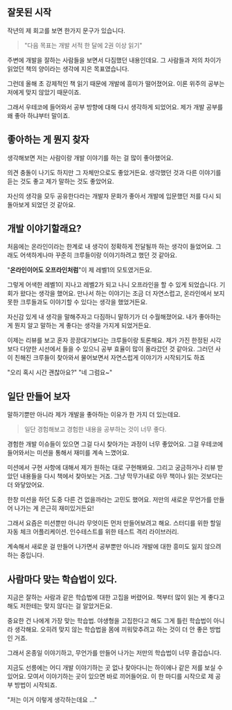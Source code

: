 ## 잘못된 시작
작년의 제 회고를 보면 한가지 문구가 있습니다.

> "다음 목표는 개발 서적 한 달에 2권 이상 읽기"

주변에 개발을 잘하는 사람들을 보면서 다짐했던 내용인데요. 그 사람들과 저의 차이가 읽었던 책의 양이라는 생각에 지은 목표였습니다.

그런데 올해 초 강제적인 책 읽기 때문에 개발에 흥미가 떨어졌어요. 이론 위주의 공부는 저에게 맞지 않았기 때문이죠.

그래서 우테코에 들어와서 공부 방향에 대해 다시 생각하게 되었어요. 제가 개발 공부를 왜 좋아 하냐부터 말이죠.

## 좋아하는 게 뭔지 찾자
생각해보면 저는 사람이랑 개발 이야기를 하는 걸 많이 좋아했어요.

의견 충돌이 나기도 하지만 그 자체만으로도 좋았거든요. 생각했던 것과 다른 이야기를 듣는 것도 좋고 제가 말하는 것도 좋았어요.

자신의 생각을 모두 공유한다라는 개발자 문화가 좋아서 개발에 입문했던 저를 다시 되돌아보게 되었던 것 같아요.

## 개발 이야기할래요?
처음에는 온라인이라는 한계로 내 생각이 정확하게 전달될까 하는 생각이 들었어요. 그래도 어색하게나마 꾸준히 크루들이랑 이야기하려고 했던 것 같아요.

"**온라인이어도 오프라인처럼**"이 제 레벨1의 모토였거든요.

그렇게 어색한 레벨1이 지나고 레벨2가 되고 나니 오프라인을 할 수 있게 되었습니다. 기회가 왔다는 생각을 했어요. 만나서 하는 이야기는 조금 더 자연스럽고, 온라인에서 보지 못한 크루들과도 이야기할 수 있다는 생각을 했었거든요.

자신감 있게 내 생각을 말해주자고 다짐하니 말하기가 더 수월해졌어요. 내가 좋아하는 게 뭔지 알고 말하는 게 좋다는 생각을 가지게 되었거든요.

이제는 리뷰를 보고 혼자 끙끙대기보다는 크루들이랑 토론해요. 제가 가진 한정된 시각보다 다양한 시선에서 들을 수 있으니 공부 효율이 많이 올라갔던 것 같아요. 그러던 사이 친해진 크루들이 찾아와서 물어보면서 자연스럽게 이야기가 시작되기도 하죠

"오리 혹시 시간 괜찮아요?" "네 그럼요~"

## 일단 만들어 보자
말하기뿐만 아니라 제가 개발을 좋아하는 이유가 한 가지 더 있는데요.

> 일단 경험해보고 경험한 내용을 공부하는 것이 너무 좋다.

경험한 개발 이슈들이 있으면 그걸 다시 찾아가는 과정이 너무 좋았어요. 그걸 우테코에 들어와서는 미션을 통해서 재미를 계속 느꼈어요.

미션에서 구현 사항에 대해서 제가 원하는 대로 구현해봐요. 그리고 궁금하거나 리뷰 받았던 내용들을 다시 책에서 찾아보는 거죠. 그냥 막무가내로 아무 책이나 읽는 것보다는 더 와닿았어요.

한창 미션을 하던 도중 다른 건 없을까라는 고민도 했어요. 저만의 새로운 무언가를 만들어 나가는 게 은근히 재미있거든요!

그래서 요즘은 미션뿐만 아니라 무엇이든 먼저 만들어보려고 해요. 스터디를 위한 할일 자동 체크 어플리케이션. 인수테스트를 위한 테스트 격리 라이브러리.

계속해서 새로운 걸 만들어 나가면서 공부뿐만 아니라 개발에 대한 흥미도 잃지 않으려 하는 중입니다.

## 사람마다 맞는 학습법이 있다.
지금은 잘하는 사람과 같은 학습법에 대한 고집을 버렸어요. 책부터 많이 읽는 게 좋다고 해도 저한테는 맞지 않다는 걸 알았거든요.

중요한 건 나에게 가장 맞는 학습법. 야생형을 고집한다고 해도 그게 틀린 학습법이 아니라 생각해요. 오히려 맞지 않는 학습법을 몸에 끼워맞추려고 하는 것이 더 안 좋은 방법인 거죠.

그래서 온종일 이야기하고, 무언가를 만들어 나가는 저만의 학습법이 너무 즐겁습니다.

지금도 선릉에는 어디 개발 이야기하는 곳 없나 찾아다니는 하이에나 같은 저를 보실 수 있어요. 모여서 이야기하는 곳이 있으면 바로 끼어들어요. 이 한 마디를 시작으로 제 공부 방법이 시작되죠. 

"저는 이거 이렇게 생각하는데요 ..."
